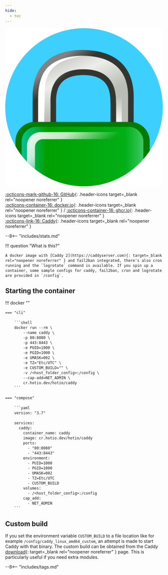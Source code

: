 ```yaml
---
hide:
  - toc
---
```


<div class="image-logo"><img src="/img/image-logos/caddy.svg" alt="logo"></div>

[:octicons-mark-github-16: GitHub](https://github.com/hotio/caddy){: .header-icons target=_blank rel="noopener noreferrer" }  
[:octicons-container-16: docker.io](https://hub.docker.com/r/hotio/caddy){: .header-icons target=_blank rel="noopener noreferrer" }
 / [:octicons-container-16: ghcr.io](https://github.com/orgs/hotio/packages/container/package/caddy){: .header-icons target=_blank rel="noopener noreferrer" }  
[:octicons-link-16: Caddy](https://caddyserver.com){: .header-icons target=_blank rel="noopener noreferrer" }  

--8<-- "includes/stats.md"

!!! question "What is this?"

    A docker image with [Caddy 2](https://caddyserver.com){: target=_blank rel="noopener noreferrer" } and fail2ban integrated, there's also cron running and the `logrotate` command is available. If you spin up a container, some sample configs for caddy, fail2ban, cron and logrotate are provided in `/config`.

## Starting the container

!!! docker ""

    === "cli"

        ```shell
        docker run --rm \
            --name caddy \
            -p 80:8080 \
            -p 443:8443 \
            -e PUID=1000 \
            -e PGID=1000 \
            -e UMASK=002 \
            -e TZ="Etc/UTC" \
            -e CUSTOM_BUILD="" \
            -v /<host_folder_config>:/config \
            --cap-add=NET_ADMIN \
            cr.hotio.dev/hotio/caddy
        ```

    === "compose"

        ```yaml
        version: "3.7"

        services:
          caddy:
            container_name: caddy
            image: cr.hotio.dev/hotio/caddy
            ports:
              - "80:8080"
              - "443:8443"
            environment:
              - PUID=1000
              - PGID=1000
              - UMASK=002
              - TZ=Etc/UTC
              - CUSTOM_BUILD
            volumes:
              - /<host_folder_config>:/config
            cap_add:
              - NET_ADMIN
        ```

## Custom build

If you set the environment variable `CUSTOM_BUILD` to a file location like for example `/config/caddy_linux_amd64_custom`, an attempt is made to start Caddy with that binary. The custom build can be obtained from the Caddy [download](https://caddyserver.com/download){: target=_blank rel="noopener noreferrer" } page. This is particularly useful if you need extra modules.

--8<-- "includes/tags.md"
